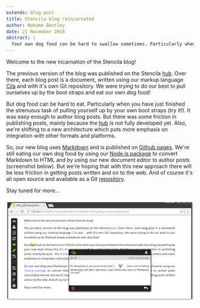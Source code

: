 ```yaml
---
extends: blog-post
title: Stencila blog reincarnated
author: Nokome Bentley
date: 21 November 2016
abstract: |
  Your own dog food can be hard to swallow sometimes. Particularly when you have just finished the strenuous task of pulling yourself up by your own boot straps. Our new blog uses Markdown and is published on Github pages. We're still eating our own dog food by using our Node.js package and by using our new document editor to author posts. But we're hoping that with this new approach there will be less friction in getting posts written and on to the web.
---
```


Welcome to the new incarnation of the Stencila blog! 

The previous version of the blog was published on the Stencila [hub](https://stenci.la). Over there, each blog post is a document, written using our markup language [Cila](https://github.com/stencila/stencila/releases/tag/0.6) and with it's own Git repository. We were trying to do our best to pull ourselves up by the boot straps and eat our own dog food!

But dog food can be hard to eat. Particularly when you have just finished the strenuous task of pulling yourself up by your own boot straps (try it!). It was easy enough to author blog posts. But there was some friction in publishing posts, mainly because the [hub](https://github.com/stencila/hub) is not fully developed yet. Also, we're shifting to a new architecture which puts more emphasis on integration with other formats and platforms.

So, our new blog uses [Markdown](https://daringfireball.net/projects/markdown/) and is published on [Github pages](https://pages.github.com/). We're still eating our own dog food by using our [Node.js package](https://github.com/stencila/node) to convert Markdown to HTML and by using our new document editor to author posts (screenshot below). But we're hoping that with this new approach there will be less friction in getting posts written and on to the web. And of course it's all open source and available as a Git [repository](https://github.com/stencila/blog).

Stay tuned for more...

![](screenshot.png)
